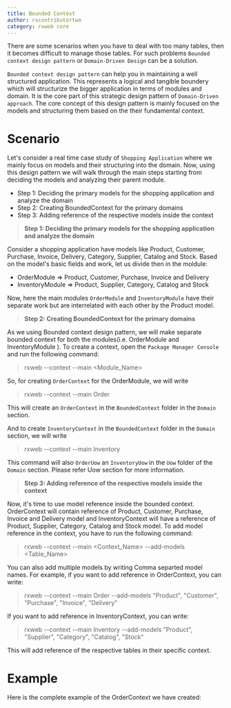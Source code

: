 ```yaml
---
title: Bounded Context
author: rxcontributortwo
category: rxweb core
---
```


There are some scenarios when you have to deal with too many tables, then it becomes difficult to manage those tables. For such problems `Bounded context design pattern` or `Domain-Driven Design` can be a solution.

`Bounded context design pattern` can help you in maintaining a well structured application. This represents a logical and tangible boundery which will structurize the bigger application in terms of modules and domain. It is the core part of this strategic design pattern of `Domain-Driven approach`. The core concept of this design pattern is mainly focused on the models and structuring them based on the their fundamental context. 

# Scenario

Let's consider a real time case study of `Shopping Application` where we mainly focus on models and their structuring into the domain. Now, using this design pattern we will walk through the main steps starting from deciding the models and analyzing their parent module. 

<ul>
    <li>Step 1: Deciding the primary models for the shopping application and analyze the domain</li>
    <li>Step 2: Creating BoundedContext for the primary domains</li>
    <li>Step 3: Adding reference of the respective models inside the context</li>
</ul>

> **Step 1: Deciding the primary models for the shopping application and analyze the domain**

Consider a shopping application have models like Product, Customer, Purchase, Invoice, Delivery, Category, Supplier, Catalog and Stock. Based on the model's basic fields and work, let us divide then in the moldule:
 
 <ul>
    <li>OrderModule => Product, Customer, Purchase, Invoice and Delivery</li>
    <li>InventoryModule => Product, Supplier, Category, Catalog and Stock</li>
</ul>

Now, here the main modules `OrderModule` and `InventoryModule` have their separate work but are interrelated with each other by the Product model.

> **Step 2: Creating BoundedContext for the primary domains**

As we using Bounded context design pattern, we will make separate bounded context for both the modules(i.e. OrderModule and InventoryModule ). To create a context, open the `Package Manager Console` and run the following command:

> rxweb --context --main <Module_Name>

So, for creating `OrderContext` for the OrderModule, we will write

> rxweb --context --main Order

This will create an `OrderContext` in the `BoundedContext` folder in the `Domain` section.

And to create `InventoryContext`  in the `BoundedContext` folder in the `Domain` section, we will write 

> rxweb --context --main Inventory

This command will also `OrderUow` an `InventoryUow` in the `Uow` folder of the `Domain` section. Please refer Uow section for more information.

> **Step 3: Adding reference of the respective models inside the context**

Now, it's time to use model reference inside the bounded context. OrderContext will contain reference of  Product, Customer, Purchase, Invoice and Delivery model and InventoryContext will have a reference of Product, Supplier, Category, Catalog and Stock model. To add model reference in the context, you have to run the following command: 

> rxweb --context --main <Context_Name> --add-models <Table_Name>

You can also add multiple models by writing Comma separted model names. For example, if you want to add reference in OrderContext, you can write:

> rxweb --context --main Order --add-models "Product", "Customer", "Purchase", "Invoice", "Delivery"

If you want to add reference in InventoryContext, you can write:

> rxweb --context --main Inventory --add-models "Product", "Supplier", "Category", "Catalog", "Stock"

This will add reference of the respective tables in their specific context.

# Example

Here is the complete example of the OrderContext we have created:

```js

```